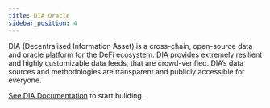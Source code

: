 ```yaml
---
title: DIA Oracle
sidebar_position: 4
---
```


DIA (Decentralised Information Asset) is a cross-chain, open-source data and oracle platform for the DeFi ecosystem.
DIA provides extremely resilient and highly customizable data feeds, that are crowd-verified. DIA’s data sources and methodologies are transparent and publicly accessible for everyone.

[See DIA Documentation](https://github.com/diadata-org/diadata/blob/master/documentation/oracle-documentation/aurora.md) to start building.
